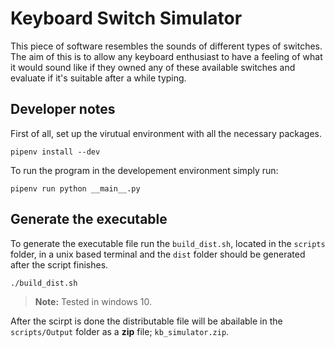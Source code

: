 # Keyboard Switch Simulator

This piece of software resembles the sounds of different types of switches. The aim of this is to allow any keyboard enthusiast to have a feeling of what it would sound like if they owned any of these available switches and evaluate if it's suitable after a while typing.

## Developer notes
First of all, set up the virutual environment with all the necessary packages.
```
pipenv install --dev
```

To run the program in the developement environment simply run:
```
pipenv run python __main__.py
```

## Generate the executable

To generate the executable file run the `build_dist.sh`, located in the `scripts` folder,  in a unix based terminal and the `dist` folder should be generated after the script finishes.
```
./build_dist.sh
```

>  **Note:** Tested in windows 10.

After the scirpt is done the distributable file will be abailable in the `scripts/Output` folder as a **zip** file; `kb_simulator.zip`.
